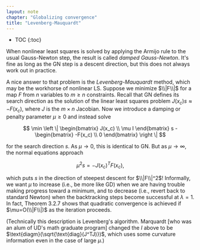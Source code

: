```yaml
---
layout: note
chapter: "Globalizing convergence"
title: "Levenberg-Mauquardt"
---
```

* TOC
{:toc}

When nonlinear least squares is solved by applying the Armijo rule to the usual Gauss-Newton step, the result is called *damped Gauss-Newton*. It's fine as long as the GN step is a descent direction, but this does not always work out in practice. 

A nice answer to that problem is the *Levenberg-Mauquardt* method, which may be the workhorse of nonlinear LS. Suppose we minimize $\\|F\\|$ for a map $F$ from $n$ variables to $m\ge n$ constraints. Recall that GN defines its search direction as the solution of the linear least squares problem $J(x_c)s \approx -F(x_c)$, where $J$ is the $m\times n$ Jacobian. Now we introduce a damping or penalty parameter $\mu \ge 0$ and instead solve

$$ \min \left \| \begin{bmatrix} J(x_c) \\ \mu I \end{bmatrix} s - \begin{bmatrix} -F(x_c) \\ 0 \end{bmatrix} \right \| $$

for the search direction $s$. As $\mu \to 0$, this is identical to GN. But as $\mu\to \infty$, the normal equations approach

$$ \mu^2 s = -J(x_c)^TF(x_c),$$

which puts $s$ in the direction of steepest descent for $\\|F\\|^2$! Informally, we want $\mu$ to increase (i.e., be more like GD) when we are having trouble making progress toward a minimum, and to decrease (i.e., revert back to standard Newton) when the backtracking steps become successful at $\lambda=1$. In fact, Theorem 3.2.7 shows that quadratic convergence is achieved if $\mu=O(\\|F\\|)$ as the iteration proceeds. 

(Technically this description is Levenberg's algorithm. Marquardt [who was an alum of UD's math graduate program] changed the $I$ above to be $\text{diagm}(\sqrt{\text{diag}(J^TJ)})$, which uses some curvature information even in the case of large $\mu$.)